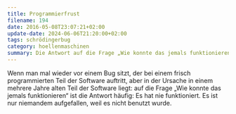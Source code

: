 ```yaml
---
title: Programmierfrust
filename: 194
date: 2016-05-08T23:07:21+02:00
update-date: 2024-06-06T21:20:00+02:00
tags: schrödingerbug
category: hoellenmaschinen
summary: Die Antwort auf die Frage „Wie konnte das jemals funktionieren?“ ist oft „Es hat nie funktioniert“.
---
```


Wenn man mal wieder vor einem Bug sitzt, der bei einem frisch programmierten Teil der Software auftritt, aber in der Ursache in einem mehrere Jahre alten Teil der Software liegt: auf die Frage „Wie konnte das jemals funktionieren“ ist die Antwort häufig: Es hat nie funktioniert. Es ist nur niemandem aufgefallen, weil es nicht benutzt wurde.
